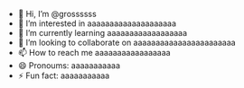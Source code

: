 - 👋 Hi, I’m @grossssss
- 👀 I’m interested in aaaaaaaaaaaaaaaaaaaa
- 🌱 I’m currently learning aaaaaaaaaaaaaaaaaa
- 💞️ I’m looking to collaborate on aaaaaaaaaaaaaaaaaaaaaaa
- 📫 How to reach me aaaaaaaaaaaaaaaaa
- 😄 Pronoums: aaaaaaaaaaa
- ⚡ Fun fact: aaaaaaaaaaa

